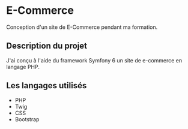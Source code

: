 # E-Commerce
Conception d'un site de E-Commerce pendant ma formation.

## Description du projet
J'ai conçu à l'aide du framework Symfony 6 un site de e-commerce en langage PHP.

## Les langages utilisés
- PHP
- Twig
- CSS
- Bootstrap
